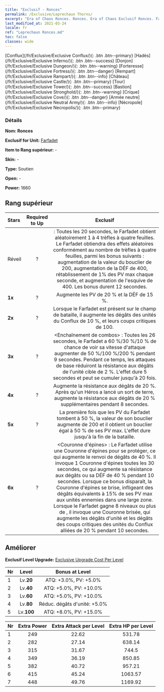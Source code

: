 ```yaml
---
title: "Exclusif - Ronces"
permalink: /Exclusive/Leprechaun Thorns/
excerpt: "Era of Chaos Ronces. Ronces. Era of Chaos Exclusif Ronces. Farfadet Exclusif."
last_modified_at: 2021-03-24
locale: fr
ref: "Leprechaun Ronces.md"
toc: false
classes: wide
---
```

 [Conflux](/fr/Exclusive/Exclusive Conflux/){: .btn .btn--primary} [Hadès](/fr/Exclusive/Exclusive Inferno/){: .btn .btn--success} [Donjon](/fr/Exclusive/Exclusive Dungeon/){: .btn .btn--warning} [Forteresse](/fr/Exclusive/Exclusive Fortress/){: .btn .btn--danger} [Rempart](/fr/Exclusive/Exclusive Rampart/){: .btn .btn--info} [Château](/fr/Exclusive/Exclusive Castle/){: .btn .btn--primary} [Tour](/fr/Exclusive/Exclusive Tower/){: .btn .btn--success} [Bastion](/fr/Exclusive/Exclusive Stronghold/){: .btn .btn--warning} [Crique](/fr/Exclusive/Exclusive Cove/){: .btn .btn--danger} [Armée neutre](/fr/Exclusive/Exclusive Neutral Army/){: .btn .btn--info} [Nécropole](/fr/Exclusive/Exclusive Necropolis/){: .btn .btn--primary} 

### Détails
 **Nom: Ronces** 

 **Exclusif for Unit:** [Farfadet](/fr/units/Leprechaun/) 

 **Item to Rang supérieur:** -

 **Skin:** -

 **Type:** Soutien

 **Open:** -

 **Power:** 1660

## Rang supérieur

  |     Stars    |  Required to Up | Exclusif |
  |:-------------|:---------------:|:---------------:|
  |  Réveil  | ? | <Dame Fortune> : Toutes les 20 secondes, le Farfadet obtient aléatoirement 1 à 4 trèfles à quatre feuilles. Le Farfadet obtiendra des effets aléatoires conformément au nombre de trèfles à quatre feuilles, parmi les bonus suivants : augmentation de la valeur du bouclier de 200, augmentation de la DÉF de 400, rétablissement de 1% des PV max chaque seconde, et augmentation de l'esquive de 400. Les bonus durent 12 secondes. |
  | **1x** <i class="fas fa-star"/> | ? | Augmente les PV de 20 % et la DÉF de 15 %. |
  | **2x** <i class="fas fa-star"/> | ? | Lorsque le Farfadet est présent sur le champ de bataille, il augmente les dégâts des unités du Conflux de 10 %, et leurs coups critiques de 100. |
  | **3x** <i class="fas fa-star"/> | ? | <Enchaînement de combos> : Toutes les 26 secondes, le Farfadet a 60 %/30 %/10 % de chance de voir sa vitesse d'attaque augmenter de 50 %/100 %/200 % pendant 9 secondes. Pendant ce temps, les attaques de base réduiront la résistance aux dégâts de l'unité cible de 2 %. L'effet dure 5 secondes et peut se cumuler jusqu'à 20 fois. |
  | **4x** <i class="fas fa-star"/> | ? | Augmente la résistance aux dégâts de 20 %. Après qu'un Héros a lancé un sort de terre, augmente la résistance aux dégâts de 20 % supplémentaires pendant 8 secondes. |
  | **5x** <i class="fas fa-star"/> | ? | La première fois que les PV du Farfadet tombent à 50 %, la valeur de son bouclier augmente de 200 et il obtient un bouclier égal à 50 % de ses PV max. L'effet dure jusqu'à la fin de la bataille. |
  | **6x** <i class="fas fa-star"/> | ? | <Couronne d'épines> : Le Farfadet utilise une Couronne d'épines pour se protéger, ce qui augmente le renvoi de dégâts de 40 %. Il invoque 1 Couronne d'épines toutes les 30 secondes, ce qui augmente sa résistance aux dégâts ou sa DÉF de 40 % pendant 10 secondes. Lorsque ce bonus disparaît, la Couronne d'épines se brise, infligeant des dégâts équivalents à 15% de ses PV max aux unités ennemies dans une large zone. Lorsque le Farfadet gagne 8 niveaux ou plus de <Bonne fortune>, il invoque une Couronne brisée, qui augmente les dégâts d'unité et les dégâts des coups critiques des unités du Conflux alliées de 20 % pendant 10 secondes. |


## Améliorer
 **Exclusif Level Upgrade:** [Exclusive Upgrade Cost Per Level](/Exclusive/ExclusiveUpgradeCostPerLevel/)

  |  Nr  |   Level  | Bonus at Level |
  |:-----|:--------:|:--------------:|
  | 1 | Lv.**20** | ATQ: +3.0%, PV: +5.0% |
  | 2 | Lv.**40** | ATQ: +5.0%, PV: +10.0% |
  | 3 | Lv.**60** | ATQ: +5.0%, PV: +10.0% |
  | 4 | Lv.**80** | Réduc. dégâts d'unité: +5.0% |
  | 5 | Lv.**100** | ATQ: +8.0%, PV: +15.0% |


  |  Nr  |  Extra Power | Extra Attack per Level | Extra HP per Level |
  |:-----|:--------:|:--------:|:--------:|
  | 1 | 249 | 22.62 | 531.78 |
  | 2 | 282 | 27.14 | 638.14 |
  | 3 | 315 | 31.67 | 744.5 |
  | 4 | 349 | 36.19 | 850.85 |
  | 5 | 382 | 40.72 | 957.21 |
  | 6 | 415 | 45.24 | 1063.57 |
  | 7 | 448 | 49.76 | 1169.92 |


